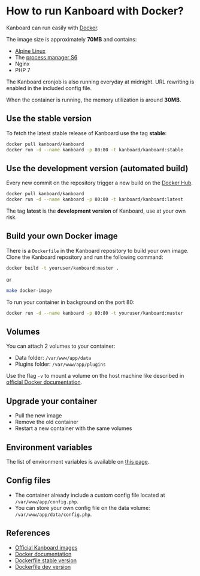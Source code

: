How to run Kanboard with Docker?
================================

Kanboard can run easily with [Docker](https://www.docker.com).

The image size is approximately **70MB** and contains:

- [Alpine Linux](http://alpinelinux.org/)
- The [process manager S6](http://skarnet.org/software/s6/)
- Nginx
- PHP 7

The Kanboard cronjob is also running everyday at midnight.
URL rewriting is enabled in the included config file.

When the container is running, the memory utilization is around **30MB**.

Use the stable version
----------------------

To fetch the latest stable release of Kanboard use the tag **stable**:

```bash
docker pull kanboard/kanboard
docker run -d --name kanboard -p 80:80 -t kanboard/kanboard:stable
```

Use the development version (automated build)
---------------------------------------------

Every new commit on the repository trigger a new build on the [Docker Hub](https://registry.hub.docker.com/u/kanboard/kanboard/).

```bash
docker pull kanboard/kanboard
docker run -d --name kanboard -p 80:80 -t kanboard/kanboard:latest
```

The tag **latest** is the **development version** of Kanboard, use at your own risk.

Build your own Docker image
---------------------------

There is a `Dockerfile` in the Kanboard repository to build your own image.
Clone the Kanboard repository and run the following command:

```bash
docker build -t youruser/kanboard:master .
```

or

```bash
make docker-image
```

To run your container in background on the port 80:

```bash
docker run -d --name kanboard -p 80:80 -t youruser/kanboard:master
```

Volumes
-------

You can attach 2 volumes to your container:

- Data folder: `/var/www/app/data`
- Plugins folder: `/var/www/app/plugins`

Use the flag `-v` to mount a volume on the host machine like described in [official Docker documentation](https://docs.docker.com/engine/userguide/containers/dockervolumes/).

Upgrade your container
----------------------

- Pull the new image
- Remove the old container
- Restart a new container with the same volumes

Environment variables
---------------------

The list of environment variables is available on [this page](env.markdown).

Config files
------------

- The container already include a custom config file located at `/var/www/app/config.php`.
- You can store your own config file on the data volume: `/var/www/app/data/config.php`.

References
----------

- [Official Kanboard images](https://registry.hub.docker.com/u/kanboard/kanboard/)
- [Docker documentation](https://docs.docker.com/)
- [Dockerfile stable version](https://github.com/kanboard/docker)
- [Dockerfile dev version](https://github.com/kanboard/kanboard/blob/master/Dockerfile)
